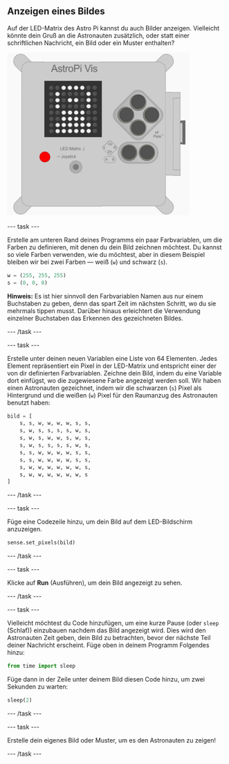 ## Anzeigen eines Bildes

Auf der LED-Matrix des Astro Pi kannst du auch Bilder anzeigen. Vielleicht könnte dein Gruß an die Astronauten zusätzlich, oder statt einer schriftlichen Nachricht, ein Bild oder ein Muster enthalten?

![Astronaut](images/astronaut-pic.png)

\--- task \---

Erstelle am unteren Rand deines Programms ein paar Farbvariablen, um die Farben zu definieren, mit denen du dein Bild zeichnen möchtest. Du kannst so viele Farben verwenden, wie du möchtest, aber in diesem Beispiel bleiben wir bei zwei Farben — weiß (`w`) und schwarz (`s`).

```python
w = (255, 255, 255)
s = (0, 0, 0)
```

**Hinweis:** Es ist hier sinnvoll den Farbvariablen Namen aus nur einem Buchstaben zu geben, denn das spart Zeit im nächsten Schritt, wo du sie mehrmals tippen musst. Darüber hinaus erleichtert die Verwendung einzelner Buchstaben das Erkennen des gezeichneten Bildes.

\--- /task \---

\--- task \---

Erstelle unter deinen neuen Variablen eine Liste von 64 Elementen. Jedes Element repräsentiert ein Pixel in der LED-Matrix und entspricht einer der von dir definierten Farbvariablen. Zeichne dein Bild, indem du eine Variable dort einfügst, wo die zugewiesene Farbe angezeigt werden soll. Wir haben einen Astronauten gezeichnet, indem wir die schwarzen (`s`) Pixel als Hintergrund und die weißen (`w`) Pixel für den Raumanzug des Astronauten benutzt haben:

```python
bild = [
    s, s, w, w, w, w, s, s,
    s, w, s, s, s, s, w, s,
    s, w, s, w, w, s, w, s,
    s, w, s, s, s, s, w, s,
    s, s, w, w, w, w, s, s,
    s, s, w, w, w, w, s, s,
    s, w, w, w, w, w, w, s,
    s, w, w, w, w, w, w, s
]
```

\--- /task \---

\--- task \---

Füge eine Codezeile hinzu, um dein Bild auf dem LED-Bildschirm anzuzeigen.

```python
sense.set_pixels(bild)
```

\--- /task \---

\--- task \---

Klicke auf **Run** (Ausführen), um dein Bild angezeigt zu sehen.

\--- /task \---

\--- task \---

Vielleicht möchtest du Code hinzufügen, um eine kurze Pause (oder `sleep` (Schlaf)) einzubauen nachdem das Bild angezeigt wird. Dies wird den Astronauten Zeit geben, dein Bild zu betrachten, bevor der nächste Teil deiner Nachricht erscheint. Füge oben in deinem Programm Folgendes hinzu:

```python
from time import sleep
```

Füge dann in der Zeile unter deinem Bild diesen Code hinzu, um zwei Sekunden zu warten:

```python
sleep(2)
```

\--- /task \---

\--- task \---

Erstelle dein eigenes Bild oder Muster, um es den Astronauten zu zeigen!

\--- /task \---